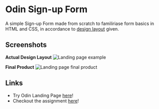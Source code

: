 # Odin Sign-up Form
A simple Sign-up Form made from scratch to familiriase form basics in HTML and CSS, in accordance to [design layout](.png) given. 

## Screenshots

**Actual Design Layout**
![Landing page example](.png)

**Final Product**
![Landing page final product](.png)

## Links

* Try Odin Landing Page [here](https://qweasd777.github.io/odin-sign-up-form)!
* Checkout the assignment [here](https://www.theodinproject.com/lessons/node-path-intermediate-html-and-css-sign-up-form)!
